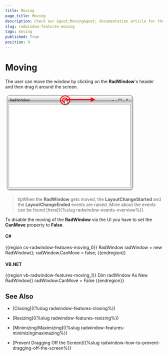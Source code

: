 ```yaml
---
title: Moving
page_title: Moving
description: Check our &quot;Moving&quot; documentation article for the RadWindow {{ site.framework_name }} control.
slug: radwindow-features-moving
tags: moving
published: True
position: 9
---
```


# Moving

The user can move the window by clicking on the __RadWindow__'s header and then drag it around the screen.

![WPF RadWindow Move by Drag](images/RadWindow_Features_Moving_01.png)

>tipWhen the __RadWindow__ gets moved, the __LayoutChangeStarted__ and the __LayoutChangeEnded__ events are raised. More about the events can be found [here]({%slug radwindow-events-overview%}).

To disable the moving of the __RadWindow__ via the UI you have to set the __CanMove__ property to __False__.

#### __C#__

{{region cs-radwindow-features-moving_0}}
	RadWindow radWindow = new RadWindow();
	radWindow.CanMove = false;
{{endregion}}

#### __VB.NET__

{{region vb-radwindow-features-moving_1}}
	Dim radWindow As New RadWindow()
	radWindow.CanMove = False
{{endregion}}

## See Also

 * [Closing]({%slug radwindow-features-closing%})

 * [Resizing]({%slug radwindow-features-resizing%})

 * [Minimizing/Maximizing]({%slug radwindow-features-minimizingmaximazing%})

 * [Prevent Dragging Off the Screen]({%slug radwindow-how-to-prevent-dragging-off-the-screen%})
